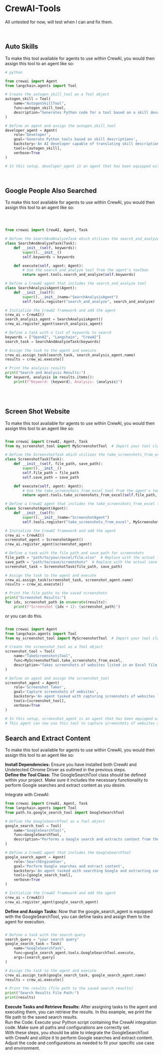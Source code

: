<h1>CrewAI-Tools</h1>
<p>All untested for now, will test when I can and fix them.</p>
<br>
<h2>Auto Skills</h2>
<p>To make this tool available for agents to use within CrewAI, you would then assign this tool to an agent like so:</p>

```python
# python

from crewai import Agent
from langchain.agents import Tool

# Create the autogen_skill_tool as a Tool object
autogen_skill = Tool(
    name="AutogenSkillTool",
    func=autogen_skill_tool,
    description="Generates Python code for a tool based on a skill description."
)

# Define an agent and assign the autogen_skill_tool
developer_agent = Agent(
    role='Developer',
    goal='Generate Python tools based on skill descriptions',
    backstory='An AI developer capable of translating skill descriptions into executable Python tools.',
    tools=[autogen_skill],
    verbose=True
)

# In this setup, developer_agent is an agent that has been equipped with the autogen_skill_tool. This agent can now use this tool to generate Python functions based on skill descriptions autonomously as part of its tasks within a CrewAI setup.
```

<br>
<h2>Google People Also Searched</h2>
<p>To make this tool available for agents to use within CrewAI, you would then assign this tool to an agent like so:</p>
<br>

```python

from crewai import CrewAI, Agent, Task

# Define the SearchAndAnalyzeTask which utilizes the search_and_analyze tool
class SearchAndAnalyzeTask(Task):
    def __init__(self, keywords):
        super().__init__()
        self.keywords = keywords

    def execute(self, agent: Agent):
        # Use the search_and_analyze tool from the agent's toolbox
        return agent.tools.search_and_analyze(self.keywords)

# Define a CrewAI agent that includes the search_and_analyze tool
class SearchAnalysisAgent(Agent):
    def __init__(self):
        super().__init__(name="SearchAnalysisAgent")
        self.tools.register("search_and_analyze", search_and_analyze)  # Register the tool

# Initialize the CrewAI framework and add the agent
crew_ai = CrewAI()
search_analysis_agent = SearchAnalysisAgent()
crew_ai.register_agent(search_analysis_agent)

# Define a task with a list of keywords to search
keywords = ["OpenAI", "Langchain", "CrewAI"]
search_task = SearchAndAnalyzeTask(keywords)

# Assign the task to the agent and execute
crew_ai.assign_task(search_task, search_analysis_agent.name)
results = crew_ai.execute()

# Print the analysis results
print("Search and Analysis Results:")
for keyword, analysis in results.items():
    print(f"Keyword: {keyword}, Analysis: {analysis}")
```
<br>

<br>
<h2> Screen Shot Website </h2>
<p>To make this tool available for agents to use within CrewAI, you would then assign this tool to an agent like so:</p>

```python

from crewai import CrewAI, Agent, Task
from my_screenshot_tool import MyScreenshotTool  # Import your tool class

# Define the ScreenshotTask which utilizes the take_screenshots_from_excel tool
class ScreenshotTask(Task):
    def __init__(self, file_path, save_path):
        super().__init__()
        self.file_path = file_path
        self.save_path = save_path

    def execute(self, agent: Agent):
        # Use the take_screenshots_from_excel tool from the agent's toolbox
        return agent.tools.take_screenshots_from_excel(self.file_path, self.save_path)

# Define a CrewAI agent that includes the take_screenshots_from_excel tool
class ScreenshotAgent(Agent):
    def __init__(self):
        super().__init__(name="ScreenshotAgent")
        self.tools.register("take_screenshots_from_excel", MyScreenshotTool.take_screenshots_from_excel)  # Register the tool

# Initialize the CrewAI framework and add the agent
crew_ai = CrewAI()
screenshot_agent = ScreenshotAgent()
crew_ai.register_agent(screenshot_agent)

# Define a task with the file path and save path for screenshots
file_path = "path/to/your/excel/file.xlsx"  # Replace with the actual file path
save_path = "path/to/save/screenshots"  # Replace with the actual save path
screenshot_task = ScreenshotTask(file_path, save_path)

# Assign the task to the agent and execute
crew_ai.assign_task(screenshot_task, screenshot_agent.name)
results = crew_ai.execute()

# Print the file paths to the saved screenshots
print("Screenshot Results:")
for idx, screenshot_path in enumerate(results):
    print(f"Screenshot {idx + 1}: {screenshot_path}")

```

<p>or you can do this.</p>

```python

from crewai import Agent
from langchain.agents import Tool
from my_screenshot_tool import MyScreenshotTool  # Import your tool class

# Create the screenshot_tool as a Tool object
screenshot_tool = Tool(
    name="TakeScreenshotsTool",
    func=MyScreenshotTool.take_screenshots_from_excel,
    description="Takes screenshots of websites listed in an Excel file."
)

# Define an agent and assign the screenshot_tool
screenshot_agent = Agent(
    role='Screenshot Taker',
    goal='Capture screenshots of websites',
    backstory='An agent tasked with capturing screenshots of websites listed in an Excel file.',
    tools=[screenshot_tool],
    verbose=True
)

# In this setup, screenshot_agent is an agent that has been equipped with the screenshot_tool.
# This agent can now use this tool to capture screenshots of websites autonomously as part of its tasks within a CrewAI setup.
```

<h2>Search and Extract Content</h2>
<p>To make this tool available for agents to use within CrewAI, you would then assign this tool to an agent like so:</p>
<p><strong>Install Dependencies:</strong> Ensure you have installed both CrewAI and Undetected Chrome Driver as outlined in the previous steps.
<br>
<strong>Define the Tool Class:</strong> The GoogleSearchTool class should be defined within your project. Make sure it includes the necessary functionality to perform Google searches and extract content as you desire.</p>

Integrate with CrewAI:
```python
from crewai import CrewAI, Agent, Task
from langchain.agents import Tool
from path.to.google_search_tool import GoogleSearchTool

# Define the GoogleSearchTool as a Tool object
google_search_tool = Tool(
    name="GoogleSearchTool",
    func=GoogleSearchTool,
    description="Performs a Google search and extracts content from the search results."
)

# Define a CrewAI agent that includes the GoogleSearchTool
google_search_agent = Agent(
    role='SearchEngineUser',
    goal='Perform Google searches and extract content',
    backstory='An agent tasked with searching Google and extracting content for analysis.',
    tools=[google_search_tool],
    verbose=True
)

# Initialize the CrewAI framework and add the agent
crew_ai = CrewAI()
crew_ai.register_agent(google_search_agent)

```

<p><strong>Define and Assign Tasks:</strong> Now that the google_search_agent is equipped with the GoogleSearchTool, you can define tasks and assign them to the agent for execution.</p>


```python

# Define a task with the search query
search_query = "your search query"
google_search_task = Task(
    name="GoogleSearchTask",
    func=google_search_agent.tools.GoogleSearchTool.execute,
    args=[search_query]
)

# Assign the task to the agent and execute
crew_ai.assign_task(google_search_task, google_search_agent.name)
results = crew_ai.execute()

# Print the results (file path to the saved search results)
print("Search Results File Path:")
print(results)

```

<p><strong>Execute Tasks and Retrieve Results:</strong> After assigning tasks to the agent and executing them, you can retrieve the results. In this example, we print the file path to the saved search results.
<br>
Run the Code: Execute your Python script containing the CrewAI integration code. Make sure all paths and configurations are correctly set.
<br>
With these steps, you should be able to integrate the GoogleSearchTool with CrewAI and utilize it to perform Google searches and extract content. Adjust the code and configurations as needed to fit your specific use case and environment.</p>
